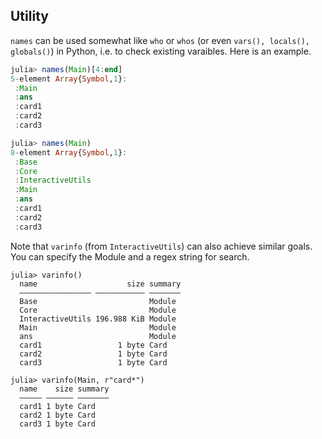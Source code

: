## Utility
`names` can be used somewhat like `who` or `whos` (or even `vars(), locals(), globals()`) in Python,
i.e. to check existing varaibles. Here is an example.

```julia
julia> names(Main)[4:end]
5-element Array{Symbol,1}:
 :Main
 :ans
 :card1
 :card2
 :card3

julia> names(Main)
8-element Array{Symbol,1}:
 :Base
 :Core
 :InteractiveUtils
 :Main
 :ans
 :card1
 :card2
 :card3
```

Note that `varinfo` (from `InteractiveUtils`) can also achieve similar goals. You can
specify the Module and a regex string for search.
```
julia> varinfo()
  name                    size summary
  –––––––––––––––– ––––––––––– –––––––
  Base                         Module
  Core                         Module
  InteractiveUtils 196.988 KiB Module
  Main                         Module
  ans                          Module
  card1                 1 byte Card
  card2                 1 byte Card
  card3                 1 byte Card

julia> varinfo(Main, r"card*")
  name    size summary
  ––––– –––––– –––––––
  card1 1 byte Card
  card2 1 byte Card
  card3 1 byte Card

```

